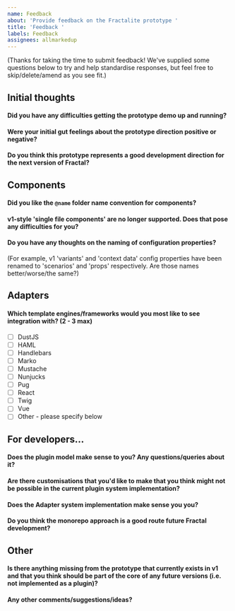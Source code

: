 ```yaml
---
name: Feedback
about: 'Provide feedback on the Fractalite prototype '
title: 'Feedback '
labels: Feedback
assignees: allmarkedup
---
```


(Thanks for taking the time to submit feedback! We've supplied some questions
below to try and help standardise responses, but feel free to skip/delete/amend as you see fit.)

## Initial thoughts

#### Did you have any difficulties getting the prototype demo up and running?

#### Were your initial gut feelings about the prototype direction positive or negative?

#### Do you think this prototype represents a good development direction for the next version of Fractal?

## Components

#### Did you like the `@name` folder name convention for components?

#### v1-style 'single file components' are no longer supported. Does that pose any difficulties for you?

#### Do you have any thoughts on the naming of configuration properties?

(For example, v1 'variants' and 'context data' config properties have been renamed to 'scenarios' and 'props' respectively. Are those names better/worse/the same?)

## Adapters

#### Which template engines/frameworks would you most like to see integration with? (2 - 3 max)

- [ ] DustJS
- [ ] HAML
- [ ] Handlebars
- [ ] Marko
- [ ] Mustache
- [ ] Nunjucks
- [ ] Pug
- [ ] React
- [ ] Twig
- [ ] Vue
- [ ] Other - please specify below

## For developers...

#### Does the plugin model make sense to you? Any questions/queries about it?

#### Are there customisations that you'd like to make that you think might not be possible in the current plugin system implementation?

#### Does the Adapter system implementation make sense you you?

#### Do you think the monorepo approach is a good route future Fractal development?

## Other

#### Is there anything missing from the prototype that currently exists in v1 and that you think should be part of the core of any future versions (i.e. not implemented as a plugin)?

#### Any other comments/suggestions/ideas?
